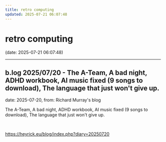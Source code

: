 ```yaml
---
title: retro computing
updated: 2025-07-21 06:07:48
---
```


# retro computing

(date: 2025-07-21 06:07:48)

---

## b.log 2025/07/20 - The A-Team, A bad night, ADHD workbook, AI music fixed (9 songs to download), The language that just won't give up.

date: 2025-07-20, from: Richard Murray's blog

The A-Team, A bad night, ADHD workbook, AI music fixed (9 songs to download), The language that just won't give up. 

<br> 

<https://heyrick.eu/blog/index.php?diary=20250720>


